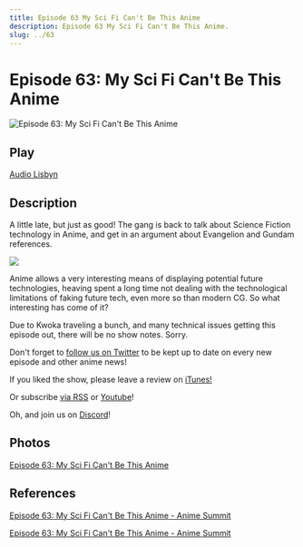 ```yaml
---
title: Episode 63 My Sci Fi Can't Be This Anime
description: Episode 63 My Sci Fi Can't Be This Anime.
slug: ../63
---
```


# Episode 63: My Sci Fi Can't Be This Anime

![Episode 63: My Sci Fi Can't Be This Anime](https://i.imgur.com/0gtF9df.png)

## Play

[Audio Lisbyn](http://traffic.libsyn.com/ranime/final_63_mixdown.mp3)

## Description

A little late, but just as good! The gang is back to talk about Science Fiction technology in Anime, and get in an argument about Evangelion and Gundam references.

[![](https://i.imgur.com/EPnQc1R.png)](http://traffic.libsyn.com/ranime/final_63_mixdown.mp3)

Anime allows a very interesting means of displaying potential future technologies, heaving spent a long time not dealing with the technological limitations of faking future tech, even more so than modern CG. So what interesting has come of it?

Due to Kwoka traveling a bunch, and many technical issues getting this episode out, there will be no show notes. Sorry.

Don't forget to [follow us on Twitter](https://twitter.animesummit.net/) to be kept up to date on every new episode and other anime news!

If you liked the show, please leave a review on [iTunes!](http://itunes.animesummit.net/)

Or subscribe [via RSS](http://ranime.libsyn.com/rss) or [Youtube](http://yt.animesummit.net/)!

Oh, and join us on [Discord](http://discord.animesummit.net/)!

## Photos

[Episode 63: My Sci Fi Can't Be This Anime](https://i.imgur.com/0gtF9df.png)

## References

[Episode 63: My Sci Fi Can't Be This Anime - Anime Summit](https://web.archive.org/web/20161016111638/http://animesummit.net/episode-63-my-sci-fi-cant-be-this-anime)

[Episode 63: My Sci Fi Can't Be This Anime - Anime Summit](http://animesummit.net/episode-63-my-sci-fi-cant-be-this-anime)